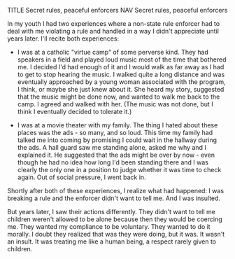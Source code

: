 TITLE Secret rules, peaceful enforcers
NAV Secret rules, peaceful enforcers

In my youth I had two experiences where a non-state rule enforcer had to deal with me violating a rule and handled in a way I didn't appreciate until years later. I'll recite both experiences:

* I was at a catholic "virtue camp" of some perverse kind. They had speakers in a field and played loud music most of the time that bothered me. I decided I'd had enough of it and I would walk as far away as I had to get to stop hearing the music. I walked quite a long distance and was eventually approached by a young woman associated with the program, I think, or maybe she just knew about it. She heard my story, suggested that the music might be done now, and wanted to walk me back to the camp. I agreed and walked with her. (The music was not done, but I think I eventually decided to tolerate it.)

* I was at a movie theater with my family. The thing I hated about these places was the ads - so many, and so loud. This time my family had talked me into coming by promising I could wait in the hallway during the ads. A hall guard saw me standing alone, asked me why and I explained it. He suggested that the ads might be over by now - even though he had no idea how long I'd been standing there and I was clearly the only one in a position to judge whether it was time to check again. Out of social pressure, I went back in.

Shortly after both of these experiences, I realize what had happened: I was breaking a rule and the enforcer didn't want to tell me. And I was insulted.

But years later, I saw their actions differently. They didn't want to tell me children weren't allowed to be alone because then they would be coercing me. They wanted my compliance to be voluntary. They wanted to do it morally. I doubt they realized that was they were doing, but it was. It wasn't an insult. It was treating me like a human being, a respect rarely given to children.
